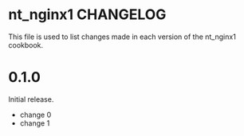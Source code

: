# nt_nginx1 CHANGELOG

This file is used to list changes made in each version of the nt_nginx1 cookbook.

# 0.1.0

Initial release.

- change 0
- change 1

